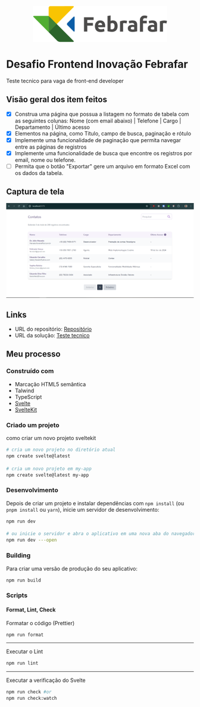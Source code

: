 <p align="center">
	<img alt="Logo Febrafar" src="https://raw.githubusercontent.com/FebrafarDev/desafio/main/static/logo-febrafar.png?raw=true" width="360">
</p>

# Desafio Frontend Inovação Febrafar

Teste tecnico para vaga de front-end developer

## Visão geral dos item feitos

- [x] Construa uma página que possua a listagem no formato de tabela com as seguintes colunas: Nome (com email abaixo) | Telefone | Cargo | Departamento | Último acesso
- [x] Elementos na página, como Título, campo de busca, paginação e rótulo
- [x] Implemente uma funcionalidade de paginação que permita navegar entre as páginas de registros
- [x] Implemente uma funcionalidade de busca que encontre os registros por email, nome ou telefone.
- [ ] Permita que o botão "Exportar" gere um arquivo em formato Excel com os dados da tabela.

## Captura de tela

![Pagina Completa](./media/result.png)

## Links

- URL do repositório: [Repositório](https://github.com/Samuel-Amaro/test-febrafar)
- URL da solução: [Teste tecnico](https://test-febrafar.vercel.app/)

## Meu processo

### Construído com

- Marcação HTML5 semântica
- Talwind
- TypeScript
- [Svelte](https://svelte.dev/docs/introduction)
- [SvelteKit](https://kit.svelte.dev/docs/introduction)

### Criado um projeto

como criar um novo projeto sveltekit

```bash
# cria um novo projeto no diretório atual
npm create svelte@latest

# cria um novo projeto em my-app
npm create svelte@latest my-app
```

### Desenvolvimento

Depois de criar um projeto e instalar dependências com `npm install` (ou `pnpm install` ou `yarn`), inicie um servidor de desenvolvimento:

```bash
npm run dev

# ou inicie o servidor e abra o aplicativo em uma nova aba do navegador
npm run dev ---open
```

### Building

Para criar uma versão de produção do seu aplicativo:

```bash
npm run build
```

### Scripts

#### Format, Lint, Check

Formatar o código (Prettier)

```bash
npm run format
```

---

Executar o Lint

```bash
npm run lint
```

---

Executar a verificação do Svelte

```bash
npm run check #or
npm run check:watch
```
